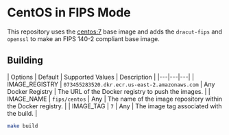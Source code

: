 # CentOS in FIPS Mode

This repository uses the [centos:7](https://hub.docker.com/_/centos) base image and adds the `dracut-fips` and `openssl` to make an FIPS 140-2 compliant base image.

## Building

| Options | Default | Supported Values | Description |
|---|---|---|
| IMAGE_REGISTRY | `073455283520.dkr.ecr.us-east-2.amazonaws.com` | Any Docker Registry | The URL of the Docker registry to push the images. |
| IMAGE_NAME | `fips/centos` | Any | The name of the image repository within the Docker registry. |
| IMAGE_TAG | `7` | Any | The image tag associated with the build. |

```bash
make build
```
